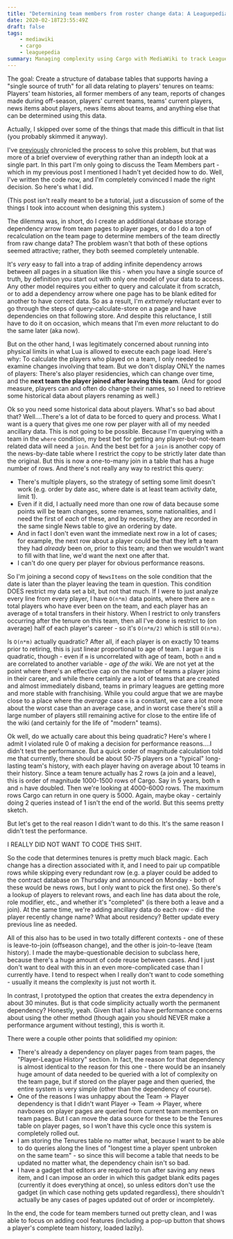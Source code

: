 ```yaml
---
title: "Determining team members from roster change data: A Leaguepedia case study"
date: 2020-02-18T23:55:49Z
draft: false
tags:
    - mediawiki
    - cargo
    - leaguepedia
summary: Managing complexity using Cargo with MediaWiki to track League of Legends esports roster changes.
---
```


The goal: Create a structure of database tables that supports having a "single source of truth" for all data relating to players' tenures on teams: Players' team histories, all former members of any team, reports of changes made during off-season, players' current teams, teams' current players, news items about players, news items about teams, and anything else that can be determined using this data.

Actually, I skipped over some of the things that made this difficult in that list (you probably skimmed it anyway).

I've [previously](https://river.me/blog/new-roster-changes/) chronicled the process to solve this problem, but that was more of a brief overview of everything rather than an indepth look at a single part. In this part I'm only going to discuss the Team Members part - which in my previous post I mentioned I hadn't yet decided how to do. Well, I've written the code now, and I'm completely convinced I made the right decision. So here's what I did.

(This post isn't really meant to be a tutorial, just a discussion of some of the things I took into account when designing this system.)

The dilemma was, in short, do I create an additional database storage dependency arrow from team pages to player pages, or do I do a ton of recalculation on the team page to determine members of the team directly from raw change data? The problem wasn't that both of these options seemed attractive; rather, they both seemed completely untenable.

It's *very* easy to fall into a trap of adding infinite dependency arrows between all pages in a situation like this - when you have a single source of truth, by definition you start out with only one model of your data to access. Any other model requires you either to query and calculate it from scratch, or to add a dependency arrow where one page has to be blank edited for another to have correct data. So as a result, I'm *extremely* reluctant ever to go through the steps of query-calculate-store on a page and have dependencies on that following store. And despite this reluctance, I still have to do it on occasion, which means that I'm even *more* reluctant to do the same later (aka now).

But on the other hand, I was legitimately concerned about running into physical limits in what Lua is allowed to execute each page load. Here's why: To calculate the players who played on a team, I only needed to examine changes involving that team. But we don't display ONLY the names of players: There's also player residencies, which can change over time, and the **next team the player joined after leaving this team**. (And for good measure, players can and often do change their names, so I need to retrieve some historical data about players renaming as well.)

Ok so you need some historical data about players. What's so bad about that? Well....There's a lot of data to be forced to query and process. What I want is a query that gives me one row per player with all of my needed ancillary data. This is not going to be possible. Because I'm querying with a team in the `where` condition, my best bet for getting any player-but-not-team related data will need a `join`. And the best bet for a `join` is another copy of the news-by-date table where I restrict the copy to be strictly later date than the original. But this is now a one-to-many join in a table that has a huge number of rows. And there's not really any way to restrict this query:
* There's multiple players, so the strategy of setting some limit doesn't work (e.g. order by date asc, where date is at least team activity date, limit 1).
* Even if it did, I actually need more than one row of data because some points will be team changes, some renames, some nationalities, and I need the first of *each* of these, and by necessity, they are recorded in the same single News table to give an ordering by date.
* And in fact I don't even want the immediate next row in a lot of cases; for example, the next row about a player could be that they left a team they had *already* been on, prior to this team; and then we wouldn't want to fill with that line, we'd want the next one after that.
* I can't do one query per player for obvious performance reasons.

So I'm joining a second copy of `NewsItems` on the sole condition that the date is later than the player leaving the team in question. This condition DOES restrict my data set a bit, but not that much. If I were to just analyze every line from every player, I have `O(n*m)` data points, where there are `n` total players who have ever been on the team, and each player has an average of `m` total transfers in their history. When I restrict to only transfers occurring after the tenure on this team, then all I've done is restrict to (on average) half of each player's career - so it's `O(n*m/2)` which is still `O(n*m)`.

Is `O(n*m)` actually quadratic? After all, if each player is on exactly 10 teams prior to retiring, this is just linear proportional to age of team. I argue it is quadratic, though - even if `m` is uncorrelated with age of team, both `n` and `m` are correlated to another variable - *age of the wiki*. We are not yet at the point where there's an effective cap on the number of teams a player joins in their career, and while there certainly are a lot of teams that are created and almost immediately disband, teams in primary leagues are getting more and more stable with franchising. While you could argue that we are maybe close to a place where the *average* case `m` is a constant, we care a lot more about the worst case than an average case, and in worst case there's still a large number of players still remaining active for close to the entire life of the wiki (and certainly for the life of "modern" teams).

Ok well, do we actually care about this being quadratic? Here's where I admit I violated rule 0 of making a decision for performance reasons....I didn't test the performance. But a quick order of magnitude calculation told me that currently, there should be about 50-75 players on a "typical" long-lasting team's history, with each player having on average about 10 teams in their history. Since a team tenure actually has 2 rows (a join and a leave), this is order of magnitude 1000-1500 rows of Cargo. Say in 5 years, both `m` and `n` have doubled. Then we're looking at 4000-6000 rows. The maximum rows Cargo can return in one query is 5000. Again, maybe okay - certainly doing 2 queries instead of 1 isn't the end of the world. But this seems pretty sketch.

But let's get to the real reason I didn't want to do this. It's the same reason I didn't test the performance.

I REALLY DID NOT WANT TO CODE THIS SHIT.

So the code that determines tenures is pretty much black magic. Each change has a direction associated with it, and I need to pair up compatible rows while skipping every redundant row (e.g. a player could be added to the contract database on Thursday and announced on Monday - both of these would be news rows, but I only want to pick the first one). So there's a lookup of players to relevant rows, and each line has data about the role, role modifier, etc., and whether it's "completed" (is there both a leave and a join). At the same time, we're adding ancillary data do each row - did the player recently change name? What about residency? Better update every previous line as needed.

All of this also has to be used in two totally different contexts - one of these is leave-to-join (offseason change), and the other is join-to-leave (team history). I made the maybe-questionable decision to subclass here, because there's a huge amount of code reuse between cases. And I just don't want to deal with this in an even more-complicated case than I currently have. I tend to respect when I really don't want to code something - usually it means the complexity is just not worth it.

In contrast, I prototyped the option that creates the extra dependency in about 30 minutes. But is that code simplicity actually worth the permanent dependency? Honestly, yeah. Given that I also have performance concerns about using the other method (though again you should NEVER make a performance argument without testing), this is worth it.

There were a couple other points that solidified my opinion:
* There's already a dependency on player pages from team pages, the "Player-League History" section. In fact, the reason for that dependency is almost identical to the reason for this one - there would be an insanely huge amount of data needed to be queried with a lot of complexity on the team page, but if stored on the player page and then queried, the entire system is very simple (other than the dependency of course).
* One of the reasons I was unhappy about the Team -> Player dependency is that I didn't want Player -> Team -> Player, where navboxes on player pages are queried from current team members on team pages. But I can move the data source for these to be the Tenures table on player pages, so I won't have this cycle once this system is completely rolled out.
* I am storing the Tenures table no matter what, because I want to be able to do queries along the lines of "longest time a player spent unbroken on the same team" - so since this will become a table that needs to be updated no matter what, the dependency chain isn't so bad.
* I have a gadget that editors are required to run after saving any news item, and I can impose an order in which this gadget blank edits pages (currently it does everything at once), so unless editors don't use the gadget (in which case nothing gets updated regardless), there shouldn't actually be any cases of pages updated out of order or incompletely.

In the end, the code for team members turned out pretty clean, and I was able to focus on adding cool features (including a pop-up button that shows a player's complete team history, loaded lazily).